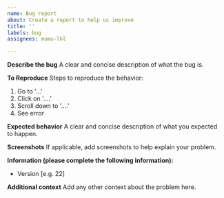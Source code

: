 ```yaml
---
name: Bug report
about: Create a report to help us improve
title: ''
labels: bug
assignees: mumu-lhl

---
```


**Describe the bug**
A clear and concise description of what the bug is.

**To Reproduce**
Steps to reproduce the behavior:
1. Go to '...'
2. Click on '....'
3. Scroll down to '....'
4. See error

**Expected behavior**
A clear and concise description of what you expected to happen.

**Screenshots**
If applicable, add screenshots to help explain your problem.

**Information (please complete the following information):**
 - Version [e.g. 22]

**Additional context**
Add any other context about the problem here.
